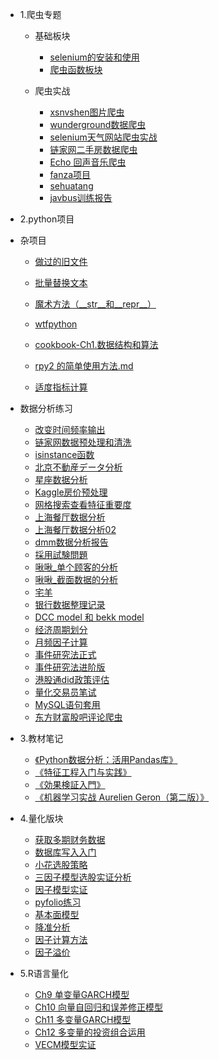 - 1.爬虫专题
  - 基础板块
    - [selenium的安装和使用](scrape/selenium的安装和使用.md)
    - [爬虫函数板块](scrape/爬虫函数板块.md)
    
  - 爬虫实战

    - [xsnvshen图片爬虫](scrape/图片爬虫xsnvshen.md)
    - [wunderground数据爬虫](scrape/数据爬虫.md)
    - [selenium天气网站爬虫实战](scrape/selenium天气网站爬虫实战.md)
    - [链家网二手房数据爬虫](scrape/链家网二手房数据爬虫.md)
    - [Echo 回声音乐爬虫](scrape/Echo回声音乐爬虫.md)
    - [fanza项目](scrape/fanza项目.md)
    - [sehuatang](scrape/sehuatang.md)
    - [javbus训练报告](scrape/for_javbus.md)





- 2.python项目
- 杂项目
  - [做过的旧文件](practice/mytest.md)
  - [批量替换文本](pythonproject/批量替换文本.md)
      
  - [魔术方法（\_\_str\_\_和\_\_repr\_\_）](pythonproject/魔术方法（__str__和__repr__）.md)
  
  - [wtfpython](pythonproject/wtfpython.md)
  
  - [cookbook-Ch1.数据结构和算法](cookbook/ch1.md)
  
  - [rpy2 的简单使用方法.md](practice/rpy2的简单使用方法.md)
  
  - [适度指标计算](practice/适度指标计算.md)
  
    
  
- 数据分析练习

    - [改变时间频率输出](pythonproject/改变时间频率输出.md)
    - [链家网数据预处理和清洗](pythonproject/链家网数据预处理和清洗.md)
    -  [isinstance函数](pythonproject/isinstance函数.md)
    - [北京不動産データ分析](pythonproject/peking.md)
    - [星座数据分析](pythonproject/星座数据分析.md)
    - [Kaggle房价预处理](practice/comprehensive-data-exploration-with-python.md)
    - [网格搜索查看特征重要度](pythonproject/网格搜索查看特征重要度.md)
    - [上海餐厅数据分析](practice/上海餐厅数据分析.md)
    - [上海餐厅数据分析02](practice/上海餐厅数据分析02.md)
    - [dmm数据分析报告](practice/dmm数据分析报告-01.md)
    - [採用試験問題](practice/採用試験問題_v031.md)
    - [啾啾_单个顾客的分析](kehu/jiujiu/单个顾客的分析.md)
    - [啾啾_截面数据的分析](kehu/jiujiu/截面数据的分析.md)
    - [宅羊](kehu/宅羊.md)
    - [银行数据整理记录](practice/银行数据整理记录.md)
    - [DCC model 和 bekk model](practice/分析报告2.md)
    - [经济周期划分](practice/经济周期划分.md)
    - [月频因子计算](practice/五个因子计算.md)
    - [事件研究法正式](practice/事件研究法正式.md)
    - [事件研究法进阶版](practice/事件研究法进阶版.md)
    - [港股通did政策评估](practice/港股通did政策评估.md)
    - [量化交易员笔试](practice/量化交易员笔试.md)
    - [MySQL语句套用](practice/MySQL语句套用.md) 
    - [东方财富股吧评论爬虫](practice/东方财富股吧评论爬虫.md)




- 3.教材笔记
            
    - [《Python数据分析：活用Pandas库》](pandasforeveryone/README)
    - [《特征工程入门与实践》](FeatureEngineering/README)
    - [《効果検証入門》](cibook-python-master/README)
    - [《机器学习实战 Aurelien Geron（第二版）》](机器学习实战/README)




- 4.量化版块
  - [获取多期财务数据](quant策略/获取多期财务数据.md) 
  - [数据库写入入门](practice/数据库写入入门.md)
  - [小花选股策略](practice/小花选股策略.md)
  - [三因子模型选股实证分析](practice/三因子模型.md)
  - [因子模型实证](因子模型实证/README)
  - [pyfolio练习](practice/pyfolio练习.md)
  - [基本面模型](practice/基本面模型.md)
  - [降准分析](practice/降准分析.md) 
  - [因子计算方法](practice/因子计算方法.md)
  - [因子溢价](practice/因子溢价.md)



- 5.R语言量化

  - [Ch9 单变量GARCH模型](quantinr/Ch9单变量GARCH模型.md)
  - [Ch10 向量自回归和误差修正模型](quantinr/Ch10向量自回归和误差修正模型.md)
  - [Ch11 多变量GARCH模型](quantinr/Ch11多变量GARCH模型.md)
  - [Ch12 多变量的投资组合运用](quantinr/Ch12多变量的投资组合运用.md)
  - [VECM模型实证](quantinr/VECM模型实证.md)